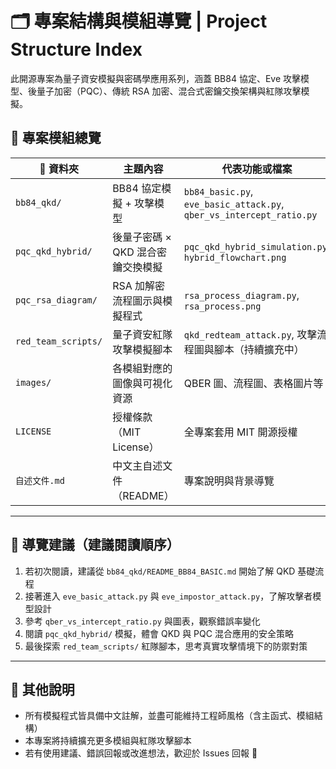 # 🗂️ 專案結構與模組導覽 | Project Structure Index

此開源專案為量子資安模擬與密碼學應用系列，涵蓋 BB84 協定、Eve 攻擊模型、後量子加密（PQC）、傳統 RSA 加密、混合式密鑰交換架構與紅隊攻擊模擬。

## 📌 專案模組總覽

| 📁 資料夾             | 主題內容                         | 代表功能或檔案                                                         |
|----------------------|----------------------------------|------------------------------------------------------------------------|
| `bb84_qkd/`          | BB84 協定模擬 + 攻擊模型           | `bb84_basic.py`, `eve_basic_attack.py`, `qber_vs_intercept_ratio.py` |
| `pqc_qkd_hybrid/`    | 後量子密碼 × QKD 混合密鑰交換模擬   | `pqc_qkd_hybrid_simulation.py`, `hybrid_flowchart.png`               |
| `pqc_rsa_diagram/`   | RSA 加解密流程圖示與模擬程式        | `rsa_process_diagram.py`, `rsa_process.png`                          |
| `red_team_scripts/`  | 量子資安紅隊攻擊模擬腳本             | `qkd_redteam_attack.py`, 攻擊流程圖與腳本（持續擴充中）              |
| `images/`            | 各模組對應的圖像與可視化資源        | QBER 圖、流程圖、表格圖片等                                           |
| `LICENSE`            | 授權條款（MIT License）           | 全專案套用 MIT 開源授權                                               |
| `自述文件.md`        | 中文主自述文件（README）           | 專案說明與背景導覽                                                     |

---

## 🚀 導覽建議（建議閱讀順序）

1. 若初次閱讀，建議從 `bb84_qkd/README_BB84_BASIC.md` 開始了解 QKD 基礎流程  
2. 接著進入 `eve_basic_attack.py` 與 `eve_impostor_attack.py`，了解攻擊者模型設計  
3. 參考 `qber_vs_intercept_ratio.py` 與圖表，觀察錯誤率變化  
4. 閱讀 `pqc_qkd_hybrid/` 模擬，體會 QKD 與 PQC 混合應用的安全策略  
5. 最後探索 `red_team_scripts/` 紅隊腳本，思考真實攻擊情境下的防禦對策

---

## 📎 其他說明

- 所有模擬程式皆具備中文註解，並盡可能維持工程師風格（含主函式、模組結構）
- 本專案將持續擴充更多模組與紅隊攻擊腳本
- 若有使用建議、錯誤回報或改進想法，歡迎於 Issues 回報 🙌


